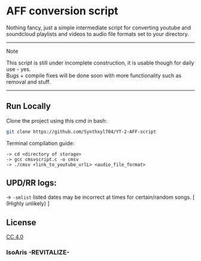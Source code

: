 # AFF conversion script
Nothing fancy, just a simple intermediate script for converting youtube and soundcloud playlists and videos to audio file formats set to your directory. <br>
<hr>

> [!NOTE]
> This script is still under incomplete construction, it is usable though for daily use - yes. <br>
> Bugs + compile fixes will be done soon with more functionality such as removal and stuff. <br>

<hr>

## Run Locally

Clone the project using this cmd in bash:
```bash
git clone https://github.com/Synthxyl704/YT-2-AFF-script
```

Terminal compilation guide:
```
-> cd <directory of storage>
-> gcc cmsvscript.c -o cmsv
-> ./cmsv <link_to_youtube_urlL> <audio_file_format>
```

## UPD/RR logs:

-> `-smlist` listed dates may be incorrect at times for certain/random songs. [ (Highly unlikely) ]

## License

[CC 4.0]([https://creativecommons.org/licenses/by/4.0/deed.en)

<h3>IsoAris -REVITALIZE-</h3>
